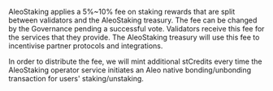 AleoStaking applies a 5%~10% fee on staking rewards that are split between validators and the AleoStaking treasury. The fee can be changed by the Governance pending a successful vote. Validators receive this fee for the services that they provide. The AleoStaking treasury will use this fee to incentivise partner protocols and integrations.

In order to distribute the fee, we will mint additional stCredits every time the AleoStaking operator service initiates an Aleo native bonding/unbonding transaction for users' staking/unstaking.

